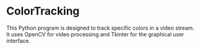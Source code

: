 # ColorTracking
This Python program is designed to track specific colors in a video stream. It uses OpenCV for video processing and Tkinter for the graphical user interface.
